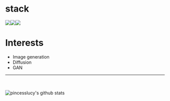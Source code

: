 # stack
<img src="https://img.shields.io/badge/Python-3776AB?style=for-the-badge&logo=python&logoColor=black"><img src="https://img.shields.io/badge/pytorch-EE4C2C?style=for-the-badge&logo=pytorch&logoColor=black"><img src="https://img.shields.io/badge/Docker-2496ED?style=for-the-badge&logo=Docker&logoColor=black">
# Interests
* Image generation
* Diffusion
* GAN

------------
<br></br>
![pincesslucy's github stats](https://github-readme-stats.vercel.app/api?username=pincesslucy&show_icons=true)
